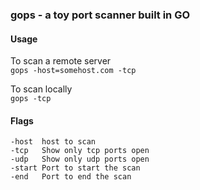 ### gops - a toy port scanner built in GO

#### Usage

To scan a  remote server<br />
```gops -host=somehost.com -tcp```

To scan locally<br />
```gops -tcp```

#### Flags
    -host  host to scan
    -tcp   Show only tcp ports open
    -udp   Show only udp ports open
    -start Port to start the scan
    -end   Port to end the scan
